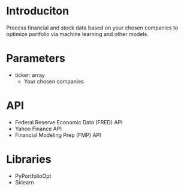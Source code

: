 # Introduciton
Process financial and stock data based on your chosen companies to optimize portfolio via machine learning and other models.

# Parameters
- ticker: array
  - Your chosen companies

# API
- Federal Reserve Economic Data (FRED) API
- Yahoo Finance API
- Financial Modeling Prep (FMP) API

# Libraries
- PyPortfolioOpt
- Sklearn
